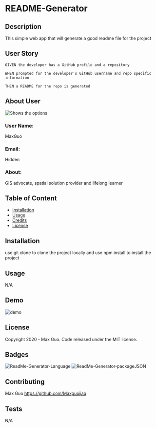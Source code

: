 
# README-Generator

## Description

This simple web app that  will generate a good readme file for the project

## User Story
```
GIVEN the developer has a GitHub profile and a repository

WHEN prompted for the developer's GitHub username and repo specific information

THEN a README for the repo is generated
```

## About User

![Shows the options](https://avatars1.githubusercontent.com/u/15637597?v=4)

### User Name:

MaxGuo

### Email:

Hidden

### About:

GIS advocate, spatial solution provider and lifelong learner  

## Table of Content
    
* [Installation](#installation)
* [Usage](#usage)
* [Credits](#credits)
* [License](#license)

## Installation

use git clone to clone the project locally and use npm install to install the project 

## Usage 

N/A 

## Demo 
![demo](https://media.giphy.com/media/Z9Dyr8JLm52WHUVRE0/giphy.gif)


## License

Copyright 2020 - Max Guo. Code released under the MIT license.

## Badges

![ReadMe-Generator-Language](https://img.shields.io/github/languages/top/Maxguojiaqi/README-Generator)
![ReadMe-Generator-packageJSON](https://img.shields.io/github/package-json/v/Maxguojiaqi/README-Generator)

## Contributing

Max Guo
https://github.com/Maxguojiaq

## Tests

N/A

    

